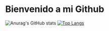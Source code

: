 # Bienvenido a mi Github
![Anurag's GitHub stats](https://github-readme-stats.vercel.app/api?username=DerDAVO&show_icons=true&theme=transparent)
[![Top Langs](https://github-readme-stats.vercel.app/api/top-langs/?username=DerDAVO&bg_color=00000000)](https://github.com/DerDAVO/github-readme-stats)


